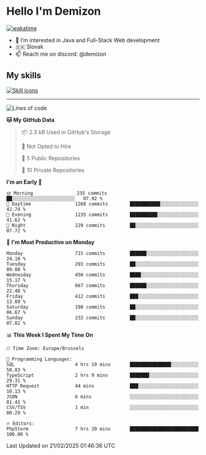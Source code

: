 # Hello I'm Demizon
[![wakatime](https://wakatime.com/badge/user/6ad1949f-d6d7-44f9-9eee-c35e54cc499b.svg)](https://wakatime.com/@6ad1949f-d6d7-44f9-9eee-c35e54cc499b)
- 👀 I’m interested in Java and Full-Stack Web development
- 🇸🇰 Slovak
- 📫 Reach me on discord: @demizon

## My skills
[![Skill icons](https://skillicons.dev/icons?i=java,js,ts,html,css,react,nextjs,tailwind,supabase,py,git,docker,linux,mysql,postgres,mongo&theme=dark)](https://github.com/Demizon3433)

---

<!--START_SECTION:waka-->
![Lines of code](https://img.shields.io/badge/From%20Hello%20World%20I%27ve%20Written-930.0%20thousand%20lines%20of%20code-blue)

**🐱 My GitHub Data** 

> 📦 2.3 kB Used in GitHub's Storage 
 > 
> 🚫 Not Opted to Hire
 > 
> 📜 5 Public Repositories 
 > 
> 🔑 10 Private Repositories 
 > 
**I'm an Early 🐤** 

```text
🌞 Morning                235 commits         ██░░░░░░░░░░░░░░░░░░░░░░░   07.92 % 
🌆 Daytime                1268 commits        ███████████░░░░░░░░░░░░░░   42.74 % 
🌃 Evening                1235 commits        ██████████░░░░░░░░░░░░░░░   41.62 % 
🌙 Night                  229 commits         ██░░░░░░░░░░░░░░░░░░░░░░░   07.72 % 
```
📅 **I'm Most Productive on Monday** 

```text
Monday                   715 commits         ██████░░░░░░░░░░░░░░░░░░░   24.10 % 
Tuesday                  293 commits         ██░░░░░░░░░░░░░░░░░░░░░░░   09.88 % 
Wednesday                450 commits         ████░░░░░░░░░░░░░░░░░░░░░   15.17 % 
Thursday                 667 commits         ██████░░░░░░░░░░░░░░░░░░░   22.48 % 
Friday                   412 commits         ███░░░░░░░░░░░░░░░░░░░░░░   13.89 % 
Saturday                 198 commits         ██░░░░░░░░░░░░░░░░░░░░░░░   06.67 % 
Sunday                   232 commits         ██░░░░░░░░░░░░░░░░░░░░░░░   07.82 % 
```


📊 **This Week I Spent My Time On** 

```text
🕑︎ Time Zone: Europe/Brussels

💬 Programming Languages: 
SQL                      4 hrs 19 mins       ███████████████░░░░░░░░░░   58.83 % 
TypeScript               2 hrs 9 mins        ███████░░░░░░░░░░░░░░░░░░   29.31 % 
HTTP Request             44 mins             ███░░░░░░░░░░░░░░░░░░░░░░   10.13 % 
JSON                     6 mins              ░░░░░░░░░░░░░░░░░░░░░░░░░   01.41 % 
CSV/TSV                  1 min               ░░░░░░░░░░░░░░░░░░░░░░░░░   00.29 % 

🔥 Editors: 
PhpStorm                 7 hrs 20 mins       █████████████████████████   100.00 % 
```


 Last Updated on 21/02/2025 01:46:36 UTC
<!--END_SECTION:waka-->
